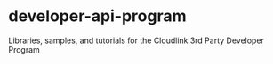 # developer-api-program
Libraries, samples, and tutorials for the Cloudlink 3rd Party Developer Program
